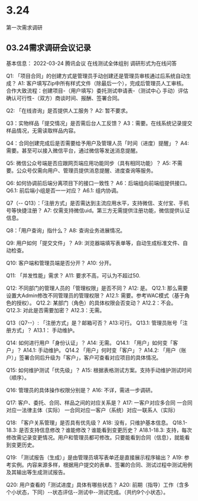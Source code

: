 # 3.24

第一次需求调研

## 03.24需求调研会议记录

基本信息：
2022-03-24 腾讯会议
在线测试全体组别
调研形式为在线问答

Q1: 「项目合同」的创建方式是管理员手动创建还是管理员审核通过后系统自动生成？
A1: 客户填写Zip中所有样式文件（除最后一个），完成后管理员人工审核。
合作大致流程：创建项目-（用户填写）委托测试申请表-（测试中心 手动）评估确认可行性-（双方）商谈时间、报酬、签署合同。

Q2: 「在线咨询」是否提供人工服务？
A2: 暂不要求。

Q3：实物样品「提交情况」是否需后台人工反馈？
A3：需要。在线系统记录提交样品情况，无需读取样品内容。

Q4：合同创建完成后是否需要给予用户及管理人员「时间（进度）提醒」？
A4: 需要。甚至可以接入微信平台，通过微信等发送消息提醒。

Q5: 微信公众号端是否应跟网页端应用功能同步（具有相同功能）？
A5: 不需要。公众号仅需向用户、管理员提供消息提醒、进度查询等服务。

Q6: 如何协调前后端分离项目下的接口一致性？
A6：后端组向前端组提供接口。
Q6.1: 前后端小组是否一一对应？
A6.1: 组内协调。

Q7（-- Q13）：「注册方式」是否需达到主流应用水平，支持微信、支付宝、手机号等快捷注册？
A7: 仅需支持微信uid。第三方无需提供注册功能，微信提供认证信息。

Q8：「用户查询」指什么？
A8: 查询业务进展情况。

Q9: 用户如何「提交文件」？
A9: 浏览器端填写表单等，自动生成标准文件、自动检查。

Q10: 客户端和管理员端是否分开？
A10: 分开。

Q11: 「并发性能」需求？
A11: 要求不高，可认为不超过50.

Q12: 不同部门的管理人员的「管理权限」是否不同？
A12: 是。
Q12.1: 那么需要设置大Admin修改不同管理员的管理权限？
A12.1: 需要。参考WAC模式（基于角色的授权）。
Q12.2: 某部门（角色）的具体权限会否变动？
A12.2：不会。
Q12.3: 对此是否需要加密？
A12.3：无需。

Q13（Q7--）: 「注册方式」是？邮箱可否？
A13:可行。
Q13.1: 管理员账号「注册方式」？
A13.1： 手动维护。

Q14: 如何进行用户「身份认证」？
A14: 无需。
Q14.1: 「用户」如何变「客户」？
A14.1: 手动维护。
Q14.2 「用户」何时变「客户」？
A14.2: 「用户（账户）」签署合同后升级为「客户」，客户可查看对应项目的具体情况。

Q15: 如何维护测试「优先级」？
A15: 根据表格测试方案。支持手动维护测试时间（顺序）。

Q16: 管理员的具体操作权限分别是？
A16: 不详，需进一步调研。

Q17: 客户、委托、合同、样品之间的对应关系是？
A17: 一客户对应多合同
一合同对应一法律主体（实际）
一合同对应一客户（系统）对应一联系人（实际）

Q18: 「客户关系管理」是否具有优先级？
A18: 没有，只维护基本信息。
Q18.1-18.3: 是否支持信息修改？谁能修改？谁能看到变更历史？
A18.1-18.3: 支持，每次修改需记录变更情况。用户和管理员都可修改。只要能看到合同（信息），就能看到变更历史。

Q19: 「测试报告（生成）」是由管理员填写表单还是直接展示程序输出？
A19: 参考实例。内容来源多样，根据用户提交的表单、签署的合同、测试过程中测试用例及其输出等生成测试报告。

Q20: 用户查看的「测试进度」具体有哪些状态？
A20: 前期（指导）工作（含多个小状态，下同）--状态评估--测试中--测试完成。（共约9个小状态）。

